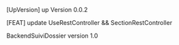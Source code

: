 
[UpVersion] up Version 0.0.2

[FEAT] update UseRestController && SectionRestController


BackendSuiviDossier
version 1.0
